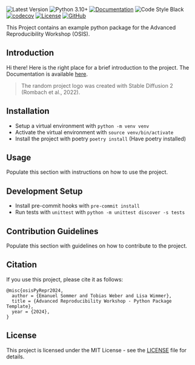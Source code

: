  ![Latest Version](https://img.shields.io/badge/version-0.1.0-g)
 ![Python 3.10+](https://img.shields.io/badge/python-3.10%2C%203.11%2C%203.12-blue?logo=python)
 [![Documentation](https://img.shields.io/badge/documentation-view-blue?logo=read-the-docs)](https://datascience-lmu.github.io/osis_python_repro/)
 ![Code Style Black](https://img.shields.io/badge/code%20style-black-black)
 [![codecov](https://codecov.io/gh/DataScience-LMU/osis_python_repro/graph/badge.svg?token=DTLY6DO9OG)](https://codecov.io/gh/DataScience-LMU/osis_python_repro)
 [![License](https://img.shields.io/badge/license-MIT-green)](LICENSE)
 [![GitHub](https://img.shields.io/badge/GitHub-View%20on%20GitHub-lightgrey?logo=github)](https://github.com/DataScience-LMU/osis_python_repro)

This Project contains an example python package for the Advanced Reproducibility Workshop (OSIS).

##  Introduction

Hi there! Here is the right place for a brief introduction to the project. The Documentation is available [here](https://datascience-lmu.github.io/osis_python_repro/).

> The random project logo was created with Stable Diffusion 2 (Rombach et al., 2022).

## Installation

- Setup a virtual environment with `python -m venv venv`
- Activate the virtual environment with `source venv/bin/activate`
- Install the project with poetry `poetry install` (Have poetry installed)

## Usage

Populate this section with instructions on how to use the project.

## Development Setup

- Install pre-commit hooks with `pre-commit install`
- Run tests with `unittest` with `python -m unittest discover -s tests`


## Contribution Guidelines

Populate this section with guidelines on how to contribute to the project.

## Citation

If you use this project, please cite it as follows:

```
@misc{osisPyRepr2024,
  author = {Emanuel Sommer and Tobias Weber and Lisa Wimmer},
  title = {Advanced Reproducibility Workshop - Python Package Template},
  year = {2024},
}
```

## License

This project is licensed under the MIT License - see the [LICENSE](LICENSE) file for details.
